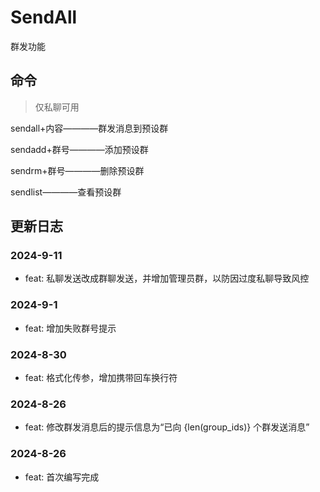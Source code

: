 # SendAll

群发功能

## 命令

> 仅私聊可用

sendall+内容————群发消息到预设群

sendadd+群号————添加预设群

sendrm+群号————删除预设群

sendlist————查看预设群

## 更新日志

### 2024-9-11

- feat: 私聊发送改成群聊发送，并增加管理员群，以防因过度私聊导致风控

### 2024-9-1

- feat: 增加失败群号提示

### 2024-8-30

- feat: 格式化传参，增加携带回车换行符

### 2024-8-26

- feat: 修改群发消息后的提示信息为“已向 {len(group_ids)} 个群发送消息”

### 2024-8-26

- feat: 首次编写完成
